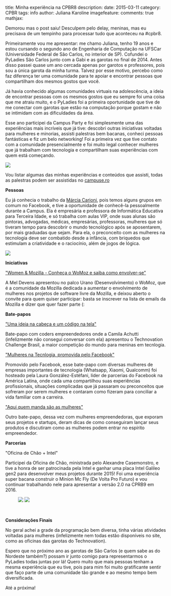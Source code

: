 title: Minha experiência na CPBR8
description:
date: 2015-03-11
category: CPBR
tags: info
author: Juliana Karoline
imagefeature:
comments: true
mathjax:

Demorou mas o post saiu!
Desculpem pelo delay, meninas, mas eu precisava de um tempinho para processar tudo que aconteceu na #cpbr8.

Primeiramente vou me apresentar: me chamo Juliana, tenho 19 anos e estou cursando o segundo ano de Engenharia de Computação na UFSCar (Universidade Federal de São Carlos, no interior de SP). Cofundei o PyLadies São Carlos junto com a Gabi e as garotas no final de 2014. Antes disso passei quase um ano cercada apenas por garotos e professores, pois sou a única garota da minha turma. Talvez por esse motivo, percebo como faz diferença ter uma comunidade para te apoiar e encontrar pessoas que compartilham dos mesmos gostos que você.

Já havia conhecido algumas comunidades virtuais na adolescência, a ideia de encontrar pessoas com os mesmos gostos que eu sempre foi uma coisa que me atraiu muito, e o PyLadies foi a primeira oportunidade que tive de me conectar com garotas que estão na computação porque gostam e não se intimidam com as dificuldades da área.

Esse ano participei da Campus Party e foi simplesmente uma das experiências mais incríveis que já tive: descobri outras iniciativas voltadas para mulheres e minorias, assisti palestras bem bacanas, conheci pessoas fantásticas e fiz um belo networking!
Foi a primeira vez que tive contato com a comunidade presencialmente e foi muito legal conhecer mulheres que já trabalham com tecnologia e compartilham suas experiências com quem está começando.

<a href="{{ SITEURL }}/theme/images/cpbr8/cpbr1.jpg"><img src="{{ SITEURL }}/theme/images/cpbr8/cpbr1.jpg"></a>

Vou listar algumas das minhas experiências e conteúdos que assisti, todas as palestras podem ser assistidas no [campuse.ro](http://campuse.ro)

**Pessoas**

Eu já conhecia o trabalho da [Márcia Carioni](http://www.marciacarioni.info/), pois temos alguns grupos em comum no Facebook, e tive a oportunidade de conhecê-la pessoalmente durante a Campus. Ela é empresária e professora de Informática Educativa para Terceira Idade, e só trabalha com aulas VIP, onde suas alunas são pintoras, advogadas, médicas, empresárias, professoras, mulheres que só tiveram tempo para descobrir o mundo tecnológico após se aposentarem, por mais graduadas que sejam.
Para ela, o preconceito com as mulheres na tecnologia deve ser combatido desde a infância, com briquedos que estimulam a criatividade e o raciocínio, além de jogos de lógica.

<a href="{{ SITEURL }}/theme/images/cpbr8/marcia.jpg"><img src="{{ SITEURL }}/theme/images/cpbr8/marcia.jpg"></a>

**Iniciativas**

["Women & Mozilla - Conheça o WoMoz e saiba como envolver-se"](https://www.youtube.com/watch?v=K6O4VBJDZdY)

A Mel Devens apresentou no palco Urano (Desenvolvimento) o WoMoz, que é a comunidade da Mozilla dedicada a aumentar o envolvimento de mulheres nos projetos de software livre da Mozilla, e deixou aberto o convite para quem quiser participar: basta se inscrever na lista de emails da Mozilla e dizer que quer fazer parte (:

**Bate-papos**

["Uma ideia na cabeça e um código na tela"](https://www.youtube.com/watch?v=0cLRRRshhuc)

Bate-papo com coders empreendedores onde a Camila Achutti (infelizmente não consegui conversar com ela) apresentou o Technovation Challenge Brasil, a maior competição do mundo para meninas em tecnlogia.

["Mulheres na Tecnlogia, promovida pelo Facebook"](https://www.youtube.com/watch?v=WN2rwkh42-o)

Promovido pelo Facebook, esse bate-papo com diversas mulheres de empresas importantes de tecnologia (Whatsapp, Xiaomi, Qualcomm) foi hosteado pela Laura González-Estéfani, líder de parcerias do Facebook na América Latina, onde cada uma compartilhou suas experiências profissionais, situações complicadas que já passaram ou preconceitos que sofreram por serem mulheres e contaram como fizeram para conciliar a vida familiar com a carreira.

["Aqui quem manda são as mulheres"](https://www.youtube.com/watch?v=IuJPX_JL_bs)

Outro bate-papo, dessa vez com mulheres empreendedoras, que exporam seus projetos e startups, deram dicas de como conseguiram lançar seus produtos e discutiram como as mulheres podem entrar no espírito empreendedor.

**Parcerias**

"Oficina de Chão + Intel"

Participei da Oficina de Chão, ministrada pelo Alexandre Casemonstro, e tive a honra de ser patrocinada pela Intel e ganhar uma placa Intel Galileo gen2 para desenvolver meus projetos durante 2015! Foi uma experiência super bacana construir o Minion Mc Fly (De Volta Pro Futuro) e vou continuar trabalhando nele para apresentar a versão 2.0 na CPRB9 em 2016.

<figure class="halfmin">
	<a href="{{ SITEURL }}/theme/images/cpbr8/cpbr2.jpg"><img src="{{ SITEURL }}/theme/images/cpbr8/cpbr2.jpg"></a>
	<a href="{{ SITEURL }}/theme/images/cpbr8/cpbr3.png"><img src="{{ SITEURL }}/theme/images/cpbr8/cpbr3.png"></a>
</figure>

<br>

**Considerações Finais**

No geral achei a grade da programação bem diversa, tinha várias atividades voltadas para mulheres (infelizmente nem todas estão disponíveis no site, como as oficinas das garotas do Technovation).

Espero que no próximo ano as garotas de São Carlos (e quem sabe as do Nordeste também?) possam ir junto comigo para representarmos o PyLadies todas juntas por lá! Quero muito que mais pessoas tenham a mesma experiência que eu tive, pois para mim foi muito gratificante sentir que faço parte de uma comunidade tão grande e ao mesmo tempo bem diversificada.

Até a próxima!

<br/>
